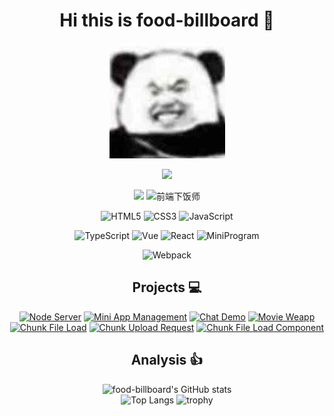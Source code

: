 <div align=center>

# Hi this is food-billboard 👋

<img src="./assets/avatar.jpeg" />

<!--
**food-billboard/food-billboard** is a ✨ _special_ ✨ repository because its `README.md` (this file) appears on your GitHub profile.

Here are some ideas to get you started:

- 🔭 I’m currently working on ...
- 🌱 I’m currently learning ...
- 👯 I’m looking to collaborate on ...
- 🤔 I’m looking for help with ...
- 💬 Ask me about ...
- 📫 How to reach me: ...
- 😄 Pronouns: ...
- ⚡ Fun fact: ...
-->

![](https://komarev.com/ghpvc/?username=food-billboard&color=brightgreen)
<!-- https://github.com/antonkomarev/github-profile-views-counter -->

<p>

  [![](https://raster.shields.io/badge/blog-green.svg)](https://food-billboard.github.io/)
  ![前端下饭师](https://img.shields.io/badge/-前端下饭师-07c160?logo=wechat&logoColor=white)

</p>

<p>

![HTML5](https://img.shields.io/badge/-HTML5-red?logo=html5&logoColor=white)
![CSS3](https://img.shields.io/badge/-CSS3-blue?logo=css3&logoColor=white)
![JavaScript](https://img.shields.io/badge/-JavaScript-yellow?logo=javascript&logoColor=white)

</p>

<p>

![TypeScript](https://img.shields.io/badge/-TypeScript-blue?logo=typescript&logoColor=white)
![Vue](https://img.shields.io/badge/-Vue-34495e?logo=vue.js)
![React](https://img.shields.io/badge/-React-282c34?logo=react)
![MiniProgram](https://img.shields.io/badge/-MiniProgram-07c160?logo=wechat&logoColor=white)

</p>

<p>

![Webpack](https://img.shields.io/badge/-Webpack-1a6bac?logo=webpack)

</p>

## Projects 💻

[![Node Server](https://github-readme-stats.vercel.app/api/pin/?username=food-billboard&repo=node-server&theme=radical)](https://github.com/food-billboard/node-server)
[![Mini App Management](https://github-readme-stats.vercel.app/api/pin/?username=food-billboard&repo=mini-app-management&theme=radical)](https://github.com/food-billboard/mini-app-management)
[![Chat Demo](https://github-readme-stats.vercel.app/api/pin/?username=food-billboard&repo=chat-demo&theme=radical)](https://github.com/food-billboard/chat-demo)
[![Movie Weapp](https://github-readme-stats.vercel.app/api/pin/?username=food-billboard&repo=movie-weapp&theme=radical)](https://github.com/food-billboard/movie-weapp)
[![Chunk File Load](https://github-readme-stats.vercel.app/api/pin/?username=food-billboard&repo=chunk-file-load&theme=radical)](https://github.com/food-billboard/chunk-file-load)
[![Chunk Upload Request](https://github-readme-stats.vercel.app/api/pin/?username=food-billboard&repo=chunk-upload-request&theme=radical)](https://github.com/food-billboard/chunk-upload-request)
[![Chunk File Load Component](https://github-readme-stats.vercel.app/api/pin/?username=food-billboard&repo=chunk-file-load-component&theme=radical)](https://github.com/food-billboard/chunk-file-load-component)
<!-- https://github.com/anuraghazra/github-readme-stats -->

## Analysis 👍  

![food-billboard's GitHub stats](https://github-readme-stats.vercel.app/api?username=food-billboard&show_icons=true&theme=radical)  
![Top Langs](https://github-readme-stats.vercel.app/api/top-langs/?username=food-billboard&show_icons=true&theme=radical)
![trophy](https://github-profile-trophy.vercel.app/?username=ryo-ma&theme=onedark)


</div>
